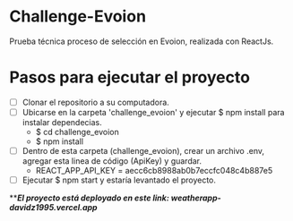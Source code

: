 # Challenge-Evoion
Prueba técnica proceso de selección en Evoion, realizada con ReactJs.

# Pasos para ejecutar el proyecto

- [ ] Clonar el repositorio a su computadora.
- [ ] Ubicarse en la carpeta 'challenge_evoion' y ejecutar $ npm install para instalar dependecias.
  - $ cd challenge_evoion
  - $ npm install
- [ ] Dentro de esta carpeta (challenge_evoion), crear un archivo .env, agregar esta linea de código (ApiKey) y guardar.
  - REACT_APP_API_KEY = aecc6cb8988ab0b7eccfc048c4b887e5
- [ ] Ejecutar $ npm start y estaría levantado el proyecto.

*****El proyecto está deployado en este link:  weatherapp-davidz1995.vercel.app***


